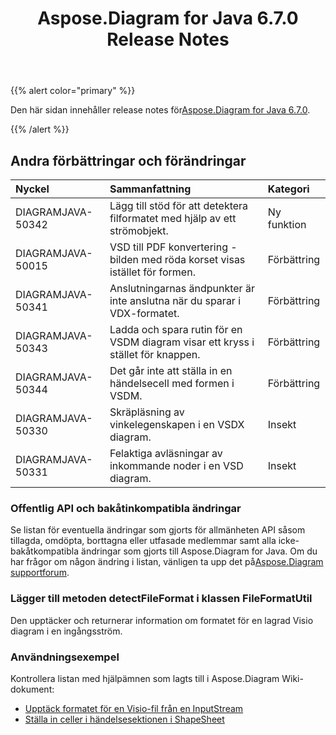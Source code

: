 ﻿---
title: Aspose.Diagram for Java 6.7.0 Release Notes
type: docs
weight: 50
url: /sv/java/aspose-diagram-for-java-6-7-0-release-notes/
---
{{% alert color="primary" %}} 

 Den här sidan innehåller release notes för[Aspose.Diagram for Java 6.7.0](https://docs.aspose.com/diagram/java/aspose-diagram-for-java-6-7-0-release-notes/).

{{% /alert %}} 
## **Andra förbättringar och förändringar**

|**Nyckel**|**Sammanfattning**|**Kategori**|
|:- |:- |:- |
|DIAGRAMJAVA-50342|Lägg till stöd för att detektera filformatet med hjälp av ett strömobjekt.|Ny funktion|
|DIAGRAMJAVA-50015|VSD till PDF konvertering - bilden med röda korset visas istället för formen.|Förbättring|
|DIAGRAMJAVA-50341|Anslutningarnas ändpunkter är inte anslutna när du sparar i VDX-formatet.|Förbättring|
|DIAGRAMJAVA-50343|Ladda och spara rutin för en VSDM diagram visar ett kryss i stället för knappen.|Förbättring|
|DIAGRAMJAVA-50344|Det går inte att ställa in en händelsecell med formen i VSDM.|Förbättring|
|DIAGRAMJAVA-50330|Skräpläsning av vinkelegenskapen i en VSDX diagram.|Insekt|
|DIAGRAMJAVA-50331|Felaktiga avläsningar av inkommande noder i en VSD diagram.|Insekt|
### **Offentlig API och bakåtinkompatibla ändringar**
Se listan för eventuella ändringar som gjorts för allmänheten API såsom tillagda, omdöpta, borttagna eller utfasade medlemmar samt alla icke-bakåtkompatibla ändringar som gjorts till Aspose.Diagram for Java. Om du har frågor om någon ändring i listan, vänligen ta upp det på[Aspose.Diagram supportforum](https://forum.aspose.com/c/diagram/17).
### **Lägger till metoden detectFileFormat i klassen FileFormatUtil**
Den upptäcker och returnerar information om formatet för en lagrad Visio diagram i en ingångsström.
### **Användningsexempel**
Kontrollera listan med hjälpämnen som lagts till i Aspose.Diagram Wiki-dokument:

- [Upptäck formatet för en Visio-fil från en InputStream](/diagram/sv/java/introduction/#Introduction-DetecttheFormatofaVisioFilefromanInputStream)
- [Ställa in celler i händelsesektionen i ShapeSheet](/diagram/sv/java/setting-cells-in-the-event-section-of-shapesheet/)
